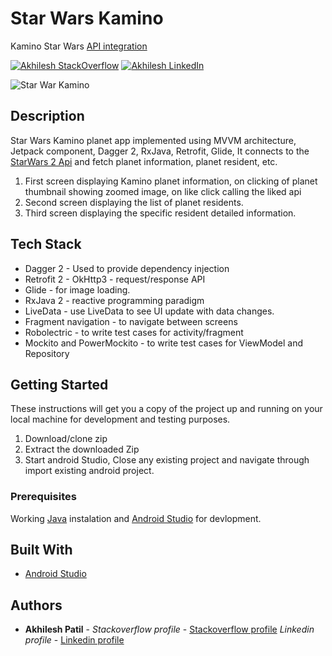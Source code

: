 # Star Wars Kamino
Kamino Star Wars [API integration](http://docs.starwars2.apiary.io/)

[![Akhilesh StackOverflow](https://img.shields.io/badge/Akhilesh-StackOverflow-orange.svg?style=for-the-badge)](https://stackoverflow.com/users/1548824/akhilesh0707)
[![Akhilesh LinkedIn](https://img.shields.io/badge/Akhilesh-LinkedIn-blue.svg?style=for-the-badge)](https://www.linkedin.com/in/akhilesh0707/)

![Star War Kamino](https://media.giphy.com/media/fXPUprIulHVxGNg0Ma/giphy.gif)

## Description
Star Wars Kamino planet app implemented using MVVM architecture, Jetpack component, Dagger 2, RxJava, Retrofit, Glide, It connects to the [StarWars 2 Api](http://docs.starwars2.apiary.io/) and fetch planet information, planet resident, etc.

1. First screen displaying Kamino planet information, on clicking of planet thumbnail showing zoomed image, on like click calling the liked api
2. Second screen displaying the list of planet residents.
3. Third screen displaying the specific resident detailed information.

## Tech Stack
- Dagger 2 - Used to provide dependency injection
- Retrofit 2 - OkHttp3 - request/response API
- Glide - for image loading.
- RxJava 2 - reactive programming paradigm
- LiveData - use LiveData to see UI update with data changes.
- Fragment navigation - to navigate between screens
- Robolectric - to write test cases for activity/fragment
- Mockito and PowerMockito - to write test cases for ViewModel and Repository

## Getting Started
These instructions will get you a copy of the project up and running on your local machine for development and testing purposes.

1. Download/clone zip
2. Extract the downloaded Zip
3. Start android Studio, Close any existing project and navigate through import existing android project.


### Prerequisites

Working [Java](https://www.oracle.com/technetwork/java/javase/downloads/index.html) instalation and [Android Studio](https://developer.android.com/studio/) for devlopment.


## Built With

* [Android Studio](https://developer.android.com/studio/)


## Authors

* **Akhilesh Patil** - *Stackoverflow profile* - [Stackoverflow profile](https://stackoverflow.com/users/1548824/akhilesh0707)
			  *Linkedin profile* - [Linkedin profile](https://www.linkedin.com/in/akhilesh0707/)
